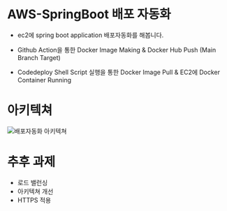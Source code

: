 # AWS-SpringBoot 배포 자동화
- ec2에 spring boot application 배포자동화를 해봅니다.

- Github Action을 통한 Docker Image Making & Docker Hub Push (Main Branch Target)
- Codedeploy Shell Script 실행을 통한 Docker Image Pull & EC2에 Docker Container Running

# 아키텍쳐

![배포자동화 아키텍쳐](https://user-images.githubusercontent.com/33655186/151500793-9f5a30ad-14dc-4ba8-8141-7f2b7140492b.png)


# 추후 과제

- 로드 밸런싱
- 아키텍쳐 개선
- HTTPS 적용
